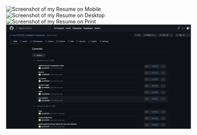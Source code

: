 ![Screenshot of my Resume on Mobile](resumeMobile.png)
![Screenshot of my Resume on Desktop](resumeDesktop.png)
![Screenshot of my Resume on Print](resumePrint.png)
![Screenshot of Commit History](commit-history.png)